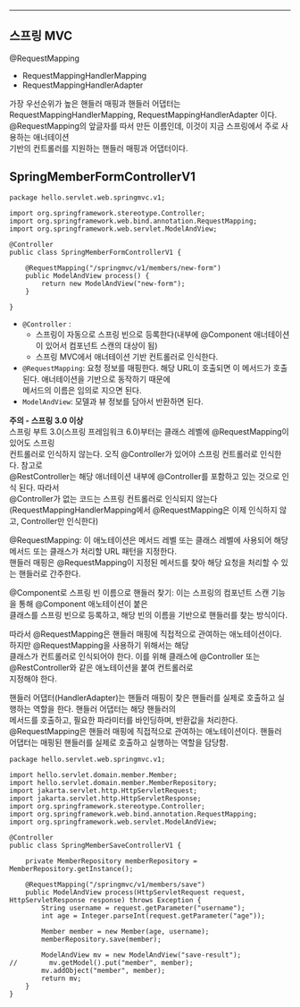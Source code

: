 ***
## 스프링 MVC 
@RequestMapping
* RequestMappingHandlerMapping
* RequestMappingHandlerAdapter

가장 우선순위가 높은 핸들러 매핑과 핸들러 어댑터는 </br>
RequestMappingHandlerMapping, RequestMappingHandlerAdapter 이다. </br>
@RequestMapping의 앞글자를 따서 만든 이름인데, 이것이 지금 스프링에서 주로 사용하는 애너테이션</br>
기반의 컨트롤러를 지원하는 핸들러 매핑과 어댑터이다. </br>

## SpringMemberFormControllerV1
```
package hello.servlet.web.springmvc.v1;

import org.springframework.stereotype.Controller;
import org.springframework.web.bind.annotation.RequestMapping;
import org.springframework.web.servlet.ModelAndView;

@Controller
public class SpringMemberFormControllerV1 {

    @RequestMapping("/springmvc/v1/members/new-form")
    public ModelAndView process() {
        return new ModelAndView("new-form");
    }

}
```
* `@Controller` :
	* 스프링이 자동으로 스프링 빈으로 등록한다(내부에 @Component 애너테이션이 있어서 컴포넌트 스캔의 대상이 됨)
	* 스프링 MVC에서 애너테이션 기반 컨트롤러로 인식한다.
* `@RequestMapping`: 요청 정보를 매핑한다. 해당 URL이 호출되면 이 메서드가 호출된다. 애너테이션을 기반으로 동작하기 때문에</br>
		메서드의 이름은 임의로 지으면 된다.
* `ModelAndView`: 모델과 뷰 정보를 담아서 반환하면 된다.


**주의 - 스프링 3.0 이상**</br>
스프링 부트 3.0(스프링 프레임워크 6.0)부터는 클래스 레벨에 @RequestMapping이 있어도 스프링</br>
컨트롤러로 인식하지 않는다. 오직 @Controller가 있어야 스프링 컨트롤러로 인식한다. 참고로</br>
@RestController는 해당 애너테이션 내부에 @Controller를 포함하고 있는 것으로 인식 된다. 따라서 </br>
@Controller가 없는 코드는 스프링 컨트롤러로 인식되지 않는다 </br>
(RequestMappingHandlerMapping에서 @RequestMapping은 이제 인식하지 않고, Controller만 인식한다)</br>

@RequestMapping: 이 애노테이션은 메서드 레벨 또는 클래스 레벨에 사용되어 해당 메서드 또는 클래스가 처리할 URL 패턴을 지정한다. </br>
핸들러 매핑은 @RequestMapping이 지정된 메서드를 찾아 해당 요청을 처리할 수 있는 핸들러로 간주한다.</br>

@Component로 스프링 빈 이름으로 핸들러 찾기: 이는 스프링의 컴포넌트 스캔 기능을 통해 @Component 애노테이션이 붙은 </br>
클래스를 스프링 빈으로 등록하고, 해당 빈의 이름을 기반으로 핸들러를 찾는 방식이다.</br>

따라서 @RequestMapping은 핸들러 매핑에 직접적으로 관여하는 애노테이션이다. 하지만 @RequestMapping을 사용하기 위해서는 해당 </br>
클래스가 컨트롤러로 인식되어야 한다. 이를 위해 클래스에 @Controller 또는 @RestController와 같은 애노테이션을 붙여 컨트롤러로 </br>
지정해야 한다.</br>

핸들러 어댑터(HandlerAdapter)는 핸들러 매핑이 찾은 핸들러를 실제로 호출하고 실행하는 역할을 한다. 핸들러 어댑터는 해당 핸들러의 </br>
메서드를 호출하고, 필요한 파라미터를 바인딩하며, 반환값을 처리한다.</br>
@RequestMapping은 핸들러 매핑에 직접적으로 관여하는 애노테이션이다. 핸들러 어댑터는 매핑된 핸들러를 실제로 호출하고 실행하는 역할을 담당함.</br>

```
package hello.servlet.web.springmvc.v1;

import hello.servlet.domain.member.Member;
import hello.servlet.domain.member.MemberRepository;
import jakarta.servlet.http.HttpServletRequest;
import jakarta.servlet.http.HttpServletResponse;
import org.springframework.stereotype.Controller;
import org.springframework.web.bind.annotation.RequestMapping;
import org.springframework.web.servlet.ModelAndView;

@Controller
public class SpringMemberSaveControllerV1 {

    private MemberRepository memberRepository = MemberRepository.getInstance();

    @RequestMapping("/springmvc/v1/members/save")
    public ModelAndView process(HttpServletRequest request, HttpServletResponse response) throws Exception {
        String username = request.getParameter("username");
        int age = Integer.parseInt(request.getParameter("age"));

        Member member = new Member(age, username);
        memberRepository.save(member);

        ModelAndView mv = new ModelAndView("save-result");
//        mv.getModel().put("member", member);
        mv.addObject("member", member);
        return mv;
    }
}
```
